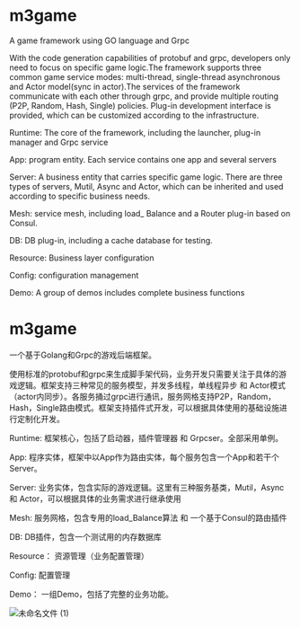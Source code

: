 # m3game

A game framework using GO language and Grpc

With the code generation capabilities of protobuf and grpc, developers only need to focus on specific game logic.The framework supports three common game service modes: multi-thread, single-thread asynchronous and Actor model(sync in actor).The services of the framework communicate with each other through grpc, and provide multiple routing (P2P, Random, Hash, Single) policies. Plug-in development interface is provided, which can be customized according to the infrastructure.

Runtime: The core of the framework, including the launcher, plug-in manager and Grpc service

App: program entity. Each service contains one app and several servers

Server: A business entity that carries specific game logic. There are three types of servers, Mutil, Async and Actor, which can be inherited and used according to specific business needs.

Mesh: service mesh, including load_ Balance and a Router plug-in based on Consul.

DB: DB plug-in, including a cache database for testing.

Resource: Business layer configuration

Config: configuration management

Demo: A group of demos includes complete business functions

# m3game

一个基于Golang和Grpc的游戏后端框架。

使用标准的protobuf和grpc来生成脚手架代码，业务开发只需要关注于具体的游戏逻辑。框架支持三种常见的服务模型，并发多线程，单线程异步 和 Actor模式（actor内同步）。各服务捅过grpc进行通讯，服务网格支持P2P，Random，Hash，Single路由模式。框架支持插件式开发，可以根据具体使用的基础设施进行定制化开发。

Runtime: 框架核心，包括了启动器，插件管理器 和 Grpcser。全部采用单例。

App: 程序实体，框架中以App作为路由实体，每个服务包含一个App和若干个Server。

Server: 业务实体，包含实际的游戏逻辑。这里有三种服务基类，Mutil，Async 和 Actor，可以根据具体的业务需求进行继承使用

Mesh: 服务网格，包含专用的load_Balance算法 和 一个基于Consul的路由插件

DB: DB插件，包含一个测试用的内存数据库

Resource： 资源管理（业务配置管理）

Config: 配置管理

Demo： 一组Demo，包括了完整的业务功能。


![未命名文件 (1)](https://user-images.githubusercontent.com/16680818/220582821-4def39e5-550f-4784-bc40-49779038c71e.png)
